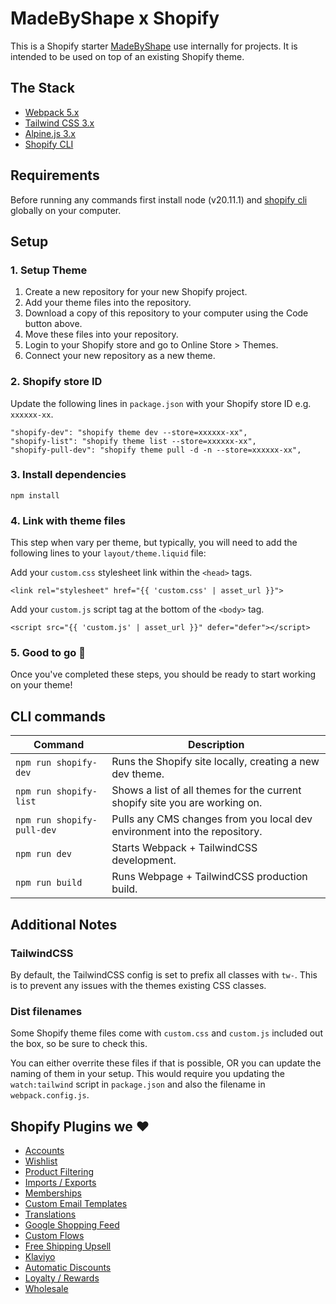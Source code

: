 # MadeByShape x Shopify

This is a Shopify starter [MadeByShape](https://madebyshape.co.uk) use internally for projects. It is intended to be used on top of an existing Shopify theme. 

## The Stack

- [Webpack 5.x](https://webpack.js.org/) 
- [Tailwind CSS 3.x](https://tailwindcss.com)
- [Alpine.js 3.x](https://alpinejs.dev/)
- [Shopify CLI](https://shopify.dev/docs/themes/tools/cli/install)

## Requirements

Before running any commands first install node (v20.11.1) and [shopify cli](https://shopify.dev/docs/themes/tools/cli/install) globally on your computer.

## Setup

### 1. Setup Theme

1. Create a new repository for your new Shopify project.
2. Add your theme files into the repository.
3. Download a copy of this repository to your computer using the Code button above.
4. Move these files into your repository.
5. Login to your Shopify store and go to Online Store > Themes.
6. Connect your new repository as a new theme. 

### 2. Shopify store ID

Update the following lines in `package.json` with your Shopify store ID e.g. `xxxxxx-xx`.
```
"shopify-dev": "shopify theme dev --store=xxxxxx-xx",
"shopify-list": "shopify theme list --store=xxxxxx-xx",
"shopify-pull-dev": "shopify theme pull -d -n --store=xxxxxx-xx",
```
### 3. Install dependencies

```
npm install
```

### 4. Link with theme files
This step when vary per theme, but typically, you will need to add the following lines to your `layout/theme.liquid` file:

Add your `custom.css` stylesheet link within the `<head>` tags.
```
<link rel="stylesheet" href="{{ 'custom.css' | asset_url }}">
```

Add your `custom.js` script tag at the bottom of the `<body>` tag.
```
<script src="{{ 'custom.js' | asset_url }}" defer="defer"></script>
```
### 5. Good to go 🚀

Once you've completed these steps, you should be ready to start working on your theme! 

## CLI commands

| Command | Description |
| -------- | ------- |
| `npm run shopify-dev` | Runs the Shopify site locally, creating a new dev theme. |
| `npm run shopify-list` | Shows a list of all themes for the current shopify site you are working on. |
| `npm run shopify-pull-dev` | Pulls any CMS changes from you local dev environment into the repository. |
| `npm run dev` | Starts Webpack + TailwindCSS development. |
| `npm run build` | Runs Webpage + TailwindCSS production build. |

## Additional Notes

### TailwindCSS

By default, the TailwindCSS config is set to prefix all classes with `tw-`. This is to prevent any issues with the themes existing CSS classes. 

### Dist filenames

Some Shopify theme files come with `custom.css` and `custom.js` included out the box, so be sure to check this. 

You can either overrite these files if that is possible, OR you can update the naming of them in your setup. This would require you updating the `watch:tailwind` script in `package.json` and also the filename in `webpack.config.js`.

## Shopify Plugins we ❤️

- [Accounts](https://apps.shopify.com/customer-accounts)
- [Wishlist](https://apps.shopify.com/wishlist-king)
- [Product Filtering](https://apps.shopify.com/search-and-discovery)
- [Imports / Exports](https://apps.shopify.com/excel-export-import)
- [Memberships](https://apps.shopify.com/membership-program)
- [Custom Email Templates](https://apps.shopify.com/email-templates)
- [Translations](https://apps.shopify.com/translate-and-adapt)
- [Google Shopping Feed](https://apps.shopify.com/google-shopping-feed)
- [Custom Flows](https://apps.shopify.com/flow)
- [Free Shipping Upsell](https://apps.shopify.com/essential-order-value-booster)
- [Klaviyo](https://apps.shopify.com/klaviyo-email-marketing)
- [Automatic Discounts](https://apps.shopify.com/regios-automatic-discounts) 
- [Loyalty / Rewards](https://apps.shopify.com/bon-loyalty-rewards)
- [Wholesale](https://apps.shopify.com/wholesale-sami)


